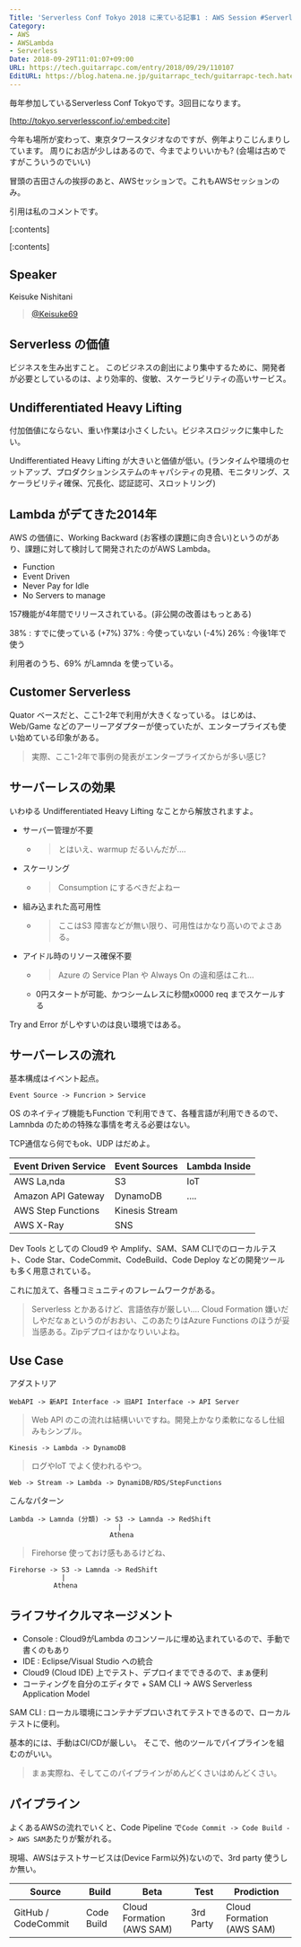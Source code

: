 ```yaml
---
Title: 'Serverless Conf Tokyo 2018 に来ている記事1 : AWS Session #ServerlessConf #serverlesstokyo'
Category:
- AWS
- AWSLambda
- Serverless
Date: 2018-09-29T11:01:07+09:00
URL: https://tech.guitarrapc.com/entry/2018/09/29/110107
EditURL: https://blog.hatena.ne.jp/guitarrapc_tech/guitarrapc-tech.hatenablog.com/atom/entry/10257846132641420489
---
```


毎年参加しているServerless Conf Tokyoです。3回目になります。


[http://tokyo.serverlessconf.io/:embed:cite]


今年も場所が変わって、東京タワースタジオなのですが、例年よりこじんまりしています。
周りにお店が少しはあるので、今までよりいいかも? (会場は古めですがこういうのでいい)

冒頭の吉田さんの挨拶のあと、AWSセッションで。これもAWSセッションのみ。

引用は私のコメントです。



[:contents]

[:contents]

## Speaker

Keisuke Nishitani

> [@Keisuke69](https://twitter.com/Keisuke69)

## Serverless の価値

ビジネスを生み出すこと。
このビジネスの創出により集中するために、開発者が必要としているのは、より効率的、俊敏、スケーラビリティの高いサービス。

## Undifferentiated Heavy Lifting

付加価値にならない、重い作業は小さくしたい。ビジネスロジックに集中したい。

Undifferentiated Heavy Lifting が大きいと価値が低い。(ランタイムや環境のセットアップ、プロダクションシステムのキャパシティの見積、モニタリング、スケーラビリティ確保、冗長化、認証認可、スロットリング)

## Lambda がデてきた2014年

AWS の価値に、Working Backward (お客様の課題に向き合い)というのがあり、課題に対して検討して開発されたのがAWS Lambda。

* Function
* Event Driven
* Never Pay for Idle
* No Servers to manage

157機能が4年間でリリースされている。(非公開の改善はもっとある)

38% : すでに使っている (+7%)
37% : 今使っていない (-4%)
26% : 今後1年で使う

利用者のうち、69% がLamnda を使っている。

## Customer Serverless

Quator ベースだと、ここ1-2年で利用が大きくなっている。
はじめは、Web/Game などのアーリーアダプターが使っていたが、エンタープライズも使い始めている印象がある。

> 実際、ここ1-2年で事例の発表がエンタープライズからが多い感じ?

## サーバーレスの効果

いわゆる Undifferentiated Heavy Lifting なことから解放されますよ。

* サーバー管理が不要
    * > とはいえ、warmup だるいんだが....
* スケーリング
    * > Consumption にするべきだよねー
* 組み込まれた高可用性
    * > ここはS3 障害などが無い限り、可用性はかなり高いのでよさある。
* アイドル時のリソース確保不要
    * > Azure の Service Plan や Always On の違和感はこれ...
    * 0円スタートが可能、かつシームレスに秒間x0000 req までスケールする

Try and Error がしやすいのは良い環境ではある。

## サーバーレスの流れ

基本構成はイベント起点。

```
Event Source -> Funcrion > Service
```

OS のネイティブ機能もFunction で利用できて、各種言語が利用できるので、Lamnbda のための特殊な事情を考える必要はない。

TCP通信なら何でもok、UDP はだめよ。

Event Driven Service | Event Sources | Lambda Inside
--- | ---- | ----
AWS La,nda | S3 | IoT
Amazon API Gateway | DynamoDB | ....
AWS Step Functions | Kinesis Stream
AWS X-Ray | SNS

Dev Tools としての Cloud9 や Amplify、SAM、SAM CLIでのローカルテスト、Code Star、CodeCommit、CodeBuild、Code Deploy などの開発ツールも多く用意されている。

 これに加えて、各種コミュニティのフレームワークがある。

> Serverless とかあるけど、言語依存が厳しい.... Cloud Formation 嫌いだしやだなぁというのがおおい、このあたりはAzure Functions のほうが妥当感ある。Zipデプロイはかなりいいよね。

## Use Case

アダストリア

```
WebAPI -> 新API Interface -> 旧API Interface -> API Server
```

> Web API  のこの流れは結構いいですね。開発上かなり柔軟になるし仕組みもシンプル。


```
Kinesis -> Lambda -> DynamoDB
```

> ログやIoT でよく使われるやつ。

```
Web -> Stream -> Lambda -> DynamiDB/RDS/StepFunctions
```

こんなパターン
```
Lambda -> Lamnda (分類) -> S3 -> Lamnda -> RedShift
                           |
                         Athena
```

> Firehorse 使っておけ感もあるけどね、

```
Firehorse -> S3 -> Lamnda -> RedShift
             |
           Athena
```

## ライフサイクルマネージメント

* Console : Cloud9がLambda のコンソールに埋め込まれているので、手動で書くのもあり
* IDE : Eclipse/Visual Studio への統合
* Cloud9 (Cloud IDE) 上でテスト、デプロイまでできるので、まぁ便利
* コーティングを自分のエディタで + SAM CLI -> AWS Serverless Application Model

SAM CLI : ローカル環境にコンテナデプロいされてテストできるので、ローカルテストに便利。

基本的には、手動はCI/CDが厳しい。
そこで、他のツールでパイプラインを組むのがいい。

> まぁ実際ね、そしてこのパイプラインがめんどくさいはめんどくさい。

## パイプライン

よくあるAWSの流れでいくと、Code Pipeline で`Code Commit -> Code Build -> AWS SAM`あたりが繋がれる。

現場、AWSはテストサービスは(Device Farm以外)ないので、3rd party 使うしか無い。

Source | Build | Beta | Test | Prodiction
---- | ---- | ---- | ---- | ----
GitHub / CodeCommit | Code Build | Cloud Formation (AWS SAM) | 3rd Party | Cloud Formation (AWS SAM)
